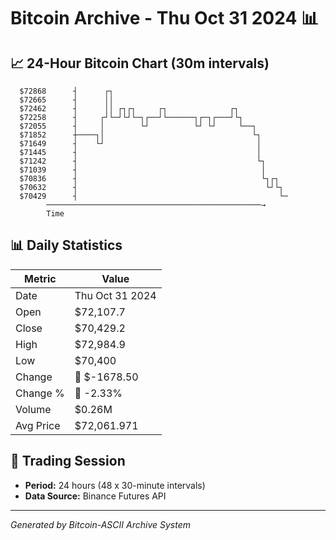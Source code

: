 # Bitcoin Archive - Thu Oct 31 2024 📊

## 📈 24-Hour Bitcoin Chart (30m intervals)

```
  $72868      ┤      ┌┐                                        
  $72665      ┤      ││                                        
  $72462      ┤      ││ ┌┐┌┐     ┌┐              ┌┐            
  $72258      ┤     ┌┘└─┘└┘└─┐┌──┘└──────┐┌─┐┌───┘└┐           
  $72055      ┤     │        └┘          └┘ └┘     └──┐        
  $71852      ┼────┐│                                 └┐       
  $71649      ┤    └┘                                  │       
  $71445      ┤                                        │       
  $71242      ┤                                        └┐      
  $71039      ┤                                         │      
  $70836      ┤                                         └┐┌┐   
  $70632      ┤                                          └┘└┐  
  $70429      ┤                                             └─ 
        ────────────────────────────────────────────────→
        Time
```

## 📊 Daily Statistics

| Metric | Value |
|--------|-------|
| Date | Thu Oct 31 2024 |
| Open | $72,107.7 |
| Close | $70,429.2 |
| High | $72,984.9 |
| Low | $70,400 |
| Change | 🔴 $-1678.50 |
| Change % | 🔴 -2.33% |
| Volume | $0.26M |
| Avg Price | $72,061.971 |

## 📅 Trading Session

- **Period:** 24 hours (48 x 30-minute intervals)
- **Data Source:** Binance Futures API

---
*Generated by Bitcoin-ASCII Archive System*
